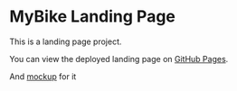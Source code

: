 # MyBike Landing Page

This is a landing page project.

You can view the deployed landing page on [GitHub Pages](https://kukla1989.github.io/layout_miami/).

And [mockup](https://www.figma.com/file/NZQAIydtHo5QkINyGLHNcq/BIKE-New-Version?type=design&node-id=0-1&mode=design) for it

